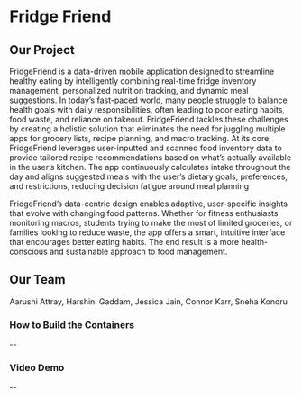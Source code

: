 # Fridge Friend 

## Our Project 

FridgeFriend is a data-driven mobile application designed to streamline healthy eating by intelligently combining real-time fridge inventory management, personalized nutrition tracking, and dynamic meal suggestions. In today’s fast-paced world, many people struggle to balance health goals with daily responsibilities, often leading to poor eating habits, food waste, and reliance on takeout. FridgeFriend tackles these challenges by creating a holistic solution that eliminates the need for juggling multiple apps for grocery lists, recipe planning, and macro tracking. At its core, FridgeFriend leverages user-inputted and scanned food inventory data to provide tailored recipe recommendations based on what’s actually available in the user’s kitchen. The app continuously calculates intake throughout the day and aligns suggested meals with the user’s dietary goals, preferences, and restrictions, reducing decision fatigue around meal planning

FridgeFriend’s data-centric design enables adaptive, user-specific insights that evolve with changing food patterns. Whether for fitness enthusiasts monitoring macros, students trying to make the most of limited groceries, or families looking to reduce waste, the app offers a smart, intuitive interface that encourages better eating habits. The end result is a more health-conscious and sustainable approach to food management.

## Our Team

Aarushi Attray, Harshini Gaddam, Jessica Jain, Connor Karr, Sneha Kondru

### How to Build the Containers
--

### Video Demo
--
